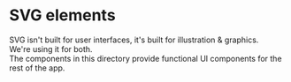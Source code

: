 # SVG elements

SVG isn't built for user interfaces, it's built for illustration & graphics.  
We're using it for both.  
The components in this directory provide functional UI components for the rest of the app.
